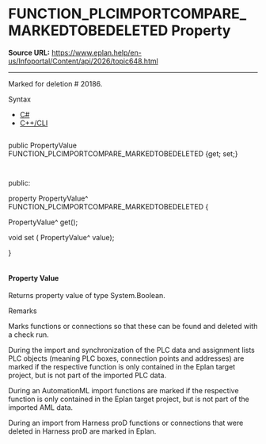 # FUNCTION_PLCIMPORTCOMPARE_MARKEDTOBEDELETED Property

**Source URL:** https://www.eplan.help/en-us/Infoportal/Content/api/2026/topic648.html

---

Marked for deletion # 20186.

Syntax

- [C#](#i-syntax-CS)
- [C++/CLI](#i-syntax-CPP2005)

```
```
public PropertyValue FUNCTION_PLCIMPORTCOMPARE_MARKEDTOBEDELETED {get; set;}
```
```

```
```
public:

property PropertyValue^ FUNCTION_PLCIMPORTCOMPARE_MARKEDTOBEDELETED {

   PropertyValue^ get();

   void set (    PropertyValue^ value);

}
```
```

#### Property Value

Returns property value of type System.Boolean.

Remarks

Marks functions or connections so that these can be found and deleted with a check run.

During the import and synchronization of the PLC data and assignment lists PLC objects (meaning PLC boxes, connection points and addresses) are marked if the respective function is only contained in the Eplan target project, but is not part of the imported PLC data.

During an AutomationML import functions are marked if the respective function is only contained in the Eplan target project, but is not part of the imported AML data.

During an import from Harness proD functions or connections that were deleted in Harness proD are marked in Eplan.
